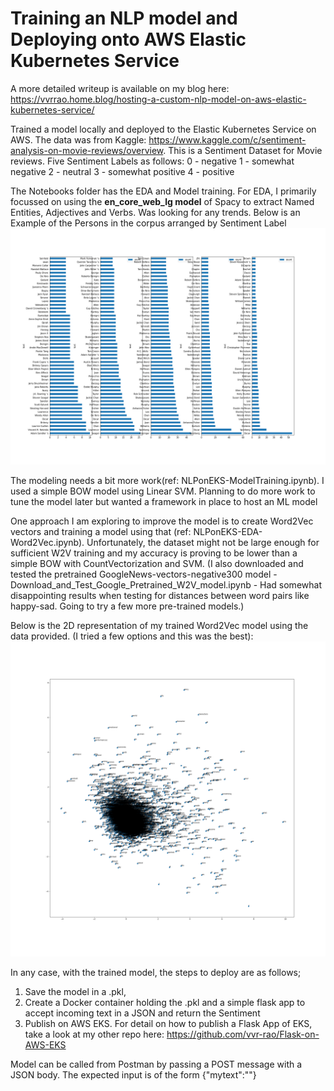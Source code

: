 # Training an NLP model and Deploying onto AWS Elastic Kubernetes Service

A more detailed writeup is available on my blog here: https://vvrrao.home.blog/hosting-a-custom-nlp-model-on-aws-elastic-kubernetes-service/

Trained a model locally and deployed  to the Elastic Kubernetes Service on AWS. The data was from Kaggle: https://www.kaggle.com/c/sentiment-analysis-on-movie-reviews/overview.
This is a Sentiment Dataset for Movie reviews. Five Sentiment Labels as follows:
0 - negative
1 - somewhat negative
2 - neutral
3 - somewhat positive
4 - positive

The Notebooks folder has the EDA and Model training. For EDA, I primarily focussed on using the **en_core_web_lg model** of Spacy to extract Named Entities, Adjectives and Verbs. Was looking for any trends. Below is an Example of the Persons in the corpus arranged by Sentiment Label
![Persons by Sentiment](https://github.com/vvr-rao/NLP-on-AWS-EKS/blob/main/Notebooks/Persons.png?raw=true)

The modeling needs a bit more work(ref: NLPonEKS-ModelTraining.ipynb). I used a simple BOW model using Linear SVM. Planning to do more work to tune the model later but wanted a framework in place to host an ML model

One approach I am exploring to improve the model is to create Word2Vec vectors and training a model using that (ref: NLPonEKS-EDA-Word2Vec.ipynb). Unfortunately, the dataset might not be large enough for sufficient W2V training and my accuracy is proving to be lower than a simple BOW with CountVectorization and SVM. (I also downloaded and tested the pretrained GoogleNews-vectors-negative300 model - Download_and_Test_Google_Pretrained_W2V_model.ipynb - Had somewhat disappointing results when testing for distances between word pairs like happy-sad. Going to try a few more pre-trained models.)

Below is the 2D representation of my trained Word2Vec model using the data provided. (I tried a few options and this was the best):
![Word2Vec](https://github.com/vvr-rao/NLP-on-AWS-EKS/blob/main/Notebooks/W2V.png?raw=true)

In any case, with the trained model, the steps to deploy are as follows;
1) Save the model in a .pkl, 
2) Create a Docker container holding the .pkl and a simple flask app to accept incoming text in a JSON and return the Sentiment
3) Publish on AWS EKS. For detail on how to publish a Flask App of EKS, take a look at my other repo here: https://github.com/vvr-rao/Flask-on-AWS-EKS

Model can be called from Postman by passing a POST message with a JSON body.
The expected input is of the form {"mytext":"<TEXT FOR WHICH SENTIMENT IS NEEDED>"}
  

